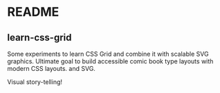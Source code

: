 # README #

## learn-css-grid ##

Some experiments to learn CSS Grid and combine it with scalable SVG graphics.
Ultimate goal to build accessible comic book type layouts with modern CSS layouts. and SVG.

Visual story-telling!
